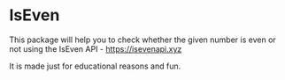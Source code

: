 # IsEven

This package will help you to check whether the given number is even or not using the IsEven API - https://isevenapi.xyz

It is made just for educational reasons and fun.
